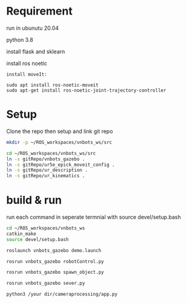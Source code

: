 # Requirement 
run in ubunutu 20.04

python 3.8

install flask and sklearn

install ros noetic

	install moveIt:

	sudo apt install ros-noetic-moveit
	sudo apt-get install ros-noetic-joint-trajectory-controller



# Setup 
Clone the repo then setup and link git repo
```bash
mkdir -p ~/ROS_workspaces/vnbots_ws/src

cd ~/ROS_workspaces/vnbots_ws/src
ln -s gitRepo/vnbots_gazebo .
ln -s gitRepo/ur5e_epick_moveit_config .
ln -s gitRepo/ur_description .
ln -s gitRepo/ur_kinematics .
```

# build & run
run each command in seperate termnial with source devel/setup.bash
```bash
cd ~/ROS_workspaces/vnbots_ws
catkin_make
source devel/setup.bash

roslaunch vnbots_gazebo demo.launch

rosrun vnbots_gazebo robotControl.py

rosrun vnbots_gazebo spawn_object.py

rosrun vnbots_gazebo sever.py

python3 /your dir/cameraprocessing/app.py 
```
